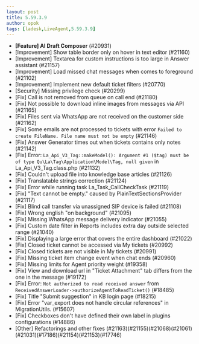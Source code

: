 ```yaml
---
layout: post
title: 5.59.3.9
author: opok
tags: [ladesk,LiveAgent,5.59.3.9]
---
```


- **[Feature] AI Draft Composer** (#20931)
- [Improvement] Show table border only on hover in text editor (#21160)
- [Improvement] Textarea for custom instructions is too large in Answer assistant (#21157)
- [Improvement] Load missed chat messages when comes to foreground (#21102)
- [Improvement] Implement new default ticket filters (#20770)
- [Security] Missing privilege check (#20299)
- [Fix] Call is not removed from queue on call end (#21180)
- [Fix] Not possible to download inline images from messages via API (#21165)
- [Fix] Files sent via WhatsApp are not received on the customer side (#21162)
- [Fix] Some emails are not processed to tickets with error `Failed to create FileName. File name must not be empty` (#21146)
- [Fix] Answer Generator times out when tickets contains only notes (#21142)
- [Fix] Error: `La_Api_V3_Tag::makeModel(): Argument #1 ($tag) must be of type Qu\La\Tag\Application\Model\Tag, null given` in La_Api_V3_Tag.class.php (#21132)
- [Fix] Couldn't upload file into knowledge base articles (#21126)
- [Fix] Translatable strings correction (#21124)
- [Fix] Error while running task La_Task_CallCheckTask (#21119)
- [Fix] "Text cannot be empty." caused by PlainTextSectionsProvider (#21117)
- [Fix] Blind call transfer via unassigned SIP device is failed (#21108)
- [Fix] Wrong english "on background" (#21095)
- [Fix] Missing WhatsApp message delivery indicator (#21055)
- [Fix] Custom date filter in Reports includes extra day outside selected range (#21040)
- [Fix] Displaying a large error that covers the entire dashboard (#21022)
- [Fix] Closed ticket cannot be accessed via My tickets (#20992)
- [Fix] Closed tickets are not visible in My tickets (#20991)
- [Fix] Missing ticket item change event when chat ends (#20960)
- [Fix] Missing limits for Agent priority weight (#19358)
- [Fix] View and download url in "Ticket Attachment" tab differs from the one in the message (#19172)
- [Fix] Error: `Not authorized to read received answer` from `ReceivedAnswerLoader->authorizeAgentToReadTicket()` (#18485)
- [Fix] Title "Submit suggestion" in KB login page (#18215) 
- [Fix] Error "var_export does not handle circular references" in MigrationUtils. (#15607)
- [Fix] Checkboxes don't have defined their own label in plugins configurations (#14886)
- [Other] Refactorings and other fixes (#21163)(#21155)(#21068)(#21061)(#21031)(#17186)(#21154)(#21153)(#17746)
